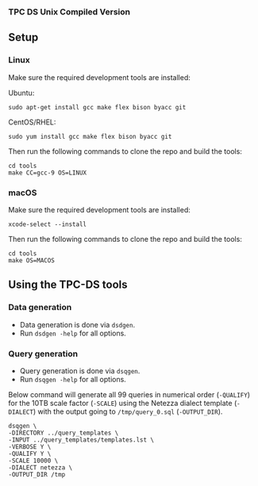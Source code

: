 ### TPC DS Unix Compiled Version

## Setup

### Linux

Make sure the required development tools are installed:

Ubuntu:

```
sudo apt-get install gcc make flex bison byacc git
```

CentOS/RHEL:

```
sudo yum install gcc make flex bison byacc git
```

Then run the following commands to clone the repo and build the tools:

```
cd tools
make CC=gcc-9 OS=LINUX
```

### macOS

Make sure the required development tools are installed:

```
xcode-select --install
```

Then run the following commands to clone the repo and build the tools:

```
cd tools
make OS=MACOS
```

## Using the TPC-DS tools

### Data generation

* Data generation is done via `dsdgen`.
* Run `dsdgen -help` for all options.

### Query generation

* Query generation is done via `dsqgen`.
* Run `dsqgen -help` for all options.

Below command will generate all 99 queries in numerical order (`-QUALIFY`) for the 10TB scale factor (`-SCALE`) using the Netezza dialect template (`-DIALECT`) with the output going to `/tmp/query_0.sql` (`-OUTPUT_DIR`).

```
dsqgen \
-DIRECTORY ../query_templates \
-INPUT ../query_templates/templates.lst \
-VERBOSE Y \
-QUALIFY Y \
-SCALE 10000 \
-DIALECT netezza \
-OUTPUT_DIR /tmp
```
